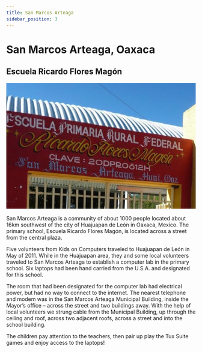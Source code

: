 ```yaml
---
title: San Marcos Arteaga
sidebar_position: 3
---
```

# San Marcos Arteaga, Oaxaca

## Escuela Ricardo Flores Magón

![Escuela Ricardo Flores Magón](/img/mexico/escuela_ricardo_flores_magon_1.jpg)

San Marcos Arteaga is a community of about 1000 people located about 16km southwest of the city of Huajuapan de León in Oaxaca, Mexico. The primary school, Escuela Ricardo Flores Magón, is located across a street from the central plaza.

Five volunteers from Kids on Computers traveled to Huajuapan de León in May of 2011. While in the Huajuapan area, they and some local volunteers traveled to San Marcos Arteaga to establish a computer lab in the primary school. Six laptops had been hand carried from the U.S.A. and designated for this school.

The room that had been designated for the computer lab had electrical power, but had no way to connect to the internet. The nearest telephone and modem was in the San Marcos Arteaga Municipal Building, inside the Mayor’s office – across the street and two buildings away. With the help of local volunteers we strung cable from the Municipal Building, up through the ceiling and roof, across two adjacent roofs, across a street and into the school building.

The children pay attention to the teachers, then pair up play the Tux Suite games and enjoy access to the laptops!
